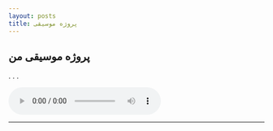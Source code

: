 ```yaml
---
layout: posts
title: پروژه موسیقی
---
```

## پروژه موسیقی من
.
.
.

<audio controls>
<source src="https://drive.google.com/file/d/1SOHBSO4Xdb--r-u48Wb47yt-YPosYW2K/view?usp=sharing" type="audio/wav">
<source src="https://drive.google.com/file/d/1SOHBSO4Xdb--r-u48Wb47yt-YPosYW2K/view?usp=sharing" type="audio/wav">
Your browser does not support the audio element.
</audio>

---